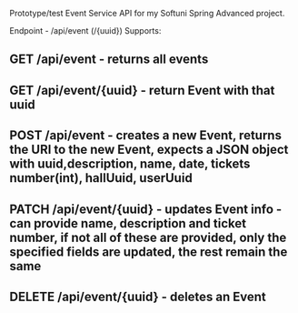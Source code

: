 
Prototype/test Event Service API for my Softuni Spring Advanced project.

Endpoint - /api/event (/{uuid})
Supports:

GET /api/event - returns all events
------
GET /api/event/{uuid} - return Event with that uuid
------
POST /api/event - creates a new Event, returns the URI to the new Event, expects a JSON object
 with uuid,description, name, date, tickets number(int), hallUuid, userUuid
------
PATCH /api/event/{uuid} - updates Event info - can provide name, description and ticket number,
 if not all of these are provided, only the specified fields are updated, the rest remain the same
------
DELETE /api/event/{uuid} - deletes an Event
------

